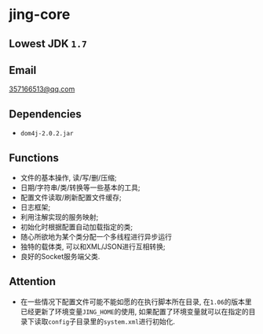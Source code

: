 # jing-core

Lowest JDK `1.7`
---

Email
---
357166513@qq.com

Dependencies
---

* `dom4j-2.0.2.jar`

Functions
---

* 文件的基本操作, 读/写/删/压缩;
* 日期/字符串/类/转换等一些基本的工具;
* 配置文件读取/刷新配置文件缓存;
* 日志框架;
* 利用注解实现的服务映射;
* 初始化时根据配置自动加载指定的类;
* 随心所欲地为某个类分配一个多线程进行异步运行
* 独特的载体类, 可以和XML/JSON进行互相转换;
* 良好的Socket服务端父类.

Attention
---

* 在一些情况下配置文件可能不能如愿的在执行脚本所在目录, 在`1.06`的版本里已经更新了环境变量`JING_HOME`的使用, 如果配置了环境变量就可以在指定的目录下读取`config`子目录里的`system.xml`进行初始化.
